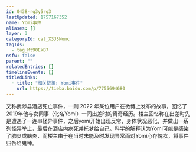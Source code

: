```yaml
---
id: 0438-rg3y5rg3
lastUpdated: 1757167352
name: Yomi事件
aliases: []
layer: 3
categoryId: cat_X3JSNomc
tagIds:
  - tag_Mt90EkB7
nsfw: false
parent: ""
relatedEntries: []
timelineEvents: []
titledLinks:
  - title: "相关链接: Yomi事件"
    url: https://tieba.baidu.com/p/7755694680
---
```


又称武陟县酒店死亡事件，一则 2022 年某位用户在微博上发布的故事，回忆了2019年他与女同事（化名Yomi）一同出差时的离奇经历。楼主回忆称在出差时先是遭遇了一连串怪异事件，之后yomi开始出现反常，身体状况恶化，并做出一系列怪异举止，最后在酒店内病死并托梦给自己。科学的解释认为Yomi可能是感染了肺炎或脑炎，而楼主由于在当时未能及时发现异常而对Yomi心存愧疚，将事件归咎给鬼神。